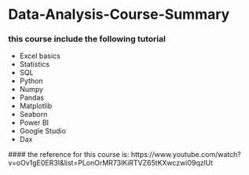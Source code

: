 # Data-Analysis-Course-Summary



### this course include the following tutorial
<ul>
  <li>Excel basics</li>
  <li>Statistics</li>
  <li>SQL</li>
  <li>Python</li>
  <li>Numpy</li>
  <li>Pandas</li>
  <li>Matplotlib</li>
  <li>Seaborn</li>
  <li>Power BI</li>
  <li>Google Studio</li>
  <li>Dax</li>
</ul>
#### the reference for this course is: https://www.youtube.com/watch?v=oOv1gE0ER3I&list=PLonOrMR73lKiRTVZ65tKXwczwi09qzlUt
